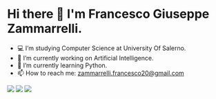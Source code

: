 # Hi there 👋 I'm Francesco Giuseppe Zammarrelli.
- 💻 I’m studying Computer Science at University Of Salerno.
- 🔭 I’m currently working on Artificial Intelligence.
- 🌱 I’m currently learning Python.
- 📫 How to reach me: zammarrelli.francesco20@gmail.com

![](http://github-profile-summary-cards.vercel.app/api/cards/profile-details?username=frankzamma&theme=dracula&count_private=true&inlcude_all_commits=true) 
![](http://github-profile-summary-cards.vercel.app/api/cards/most-commit-language?username=frankzamma&theme=dracula&count_private=true&include_all_commits=true)
![](https://github-readme-stats.vercel.app/api/top-langs/?username=frankzamma&langs_count=10&count_private=true&show_icons=true&theme=dracula&layout=compact&include_all_commits=true)
<!--
**frankzamma/frankzamma** is a ✨ _special_ ✨ repository because its `README.md` (this file) appears on your GitHub profile.

Here are some ideas to get you started:

- 🔭 I’m currently working on ...
- 🌱 I’m currently learning ...
- 👯 I’m looking to collaborate on ...
- 🤔 I’m looking for help with ...
- 💬 Ask me about ...
- 📫 How to reach me: ...
- 😄 Pronouns: ...
- ⚡ Fun fact: ...
-->
